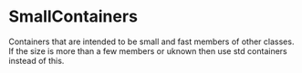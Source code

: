 # SmallContainers

Containers that are intended to be small and fast members of other classes.  If the size is more than a few members or uknown then use std containers instead of this.  
